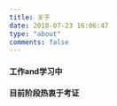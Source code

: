 ```yaml
---
title: 关于
date: 2018-07-23 16:06:47
type: "about"
comments: false
---
```

#### 工作and学习中
#### 目前阶段热衷于考证



